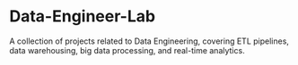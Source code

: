# Data-Engineer-Lab
A collection of projects related to Data Engineering, covering ETL pipelines, data warehousing, big data processing, and real-time analytics.
